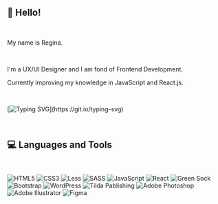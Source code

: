 ## 👋 Hello! 

<br>

My name is Regina.

<br>

I'm a UX/UI Designer and I am fond of Frontend Development. 

Currently improving my knowledge in JavaScript and React.js. 

<br>

[![Typing SVG](https://readme-typing-svg.demolab.com?font=Segoe+UI&size=17&pause=1000&color=E6EDF3&random=false&width=380&height=30&lines=Welcome+to+my+GitHub+profile!)](https://git.io/typing-svg)

<br>

## 💻 Languages and Tools

<br>

  ![HTML5](https://img.shields.io/badge/html5-%23E34F26.svg?style=for-the-badge&logo=html5&logoColor=white)
  ![CSS3](https://img.shields.io/badge/css3-%231572B6.svg?style=for-the-badge&logo=css3&logoColor=white)
  ![Less](https://img.shields.io/badge/less-2B4C80?style=for-the-badge&logo=less&logoColor=white)
  ![SASS](https://img.shields.io/badge/SASS-hotpink.svg?style=for-the-badge&logo=SASS&logoColor=white)
  ![JavaScript](https://img.shields.io/badge/javascript-%23323330.svg?style=for-the-badge&logo=javascript&logoColor=%23F7DF1E)
  ![React](https://img.shields.io/badge/react-%2320232a.svg?style=for-the-badge&logo=react&logoColor=%2361DAFB)
  ![Green Sock](https://img.shields.io/badge/green%20sock-88CE02?style=for-the-badge&logo=greensock&logoColor=white)
  ![Bootstrap](https://img.shields.io/badge/bootstrap-%23563D7C.svg?style=for-the-badge&logo=bootstrap&logoColor=white)
  ![WordPress](https://img.shields.io/badge/WordPress-%23117AC9.svg?style=for-the-badge&logo=WordPress&logoColor=white)
  ![Tilda Pablishing](https://img.shields.io/badge/Tilda%20Publishing-FFA282.svg?style=for-the-badge&logo=Tilda-Publishing&logoColor=black)
  ![Adobe Photoshop](https://img.shields.io/badge/adobe%20photoshop-%2331A8FF.svg?style=for-the-badge&logo=adobe%20photoshop&logoColor=white)
  ![Adobe Illustrator](https://img.shields.io/badge/Adobe%20Illustrator-FF9A00.svg?style=for-the-badge&logo=Adobe-Illustrator&logoColor=white)
  ![Figma](https://img.shields.io/badge/figma-%23F24E1E.svg?style=for-the-badge&logo=figma&logoColor=white)




